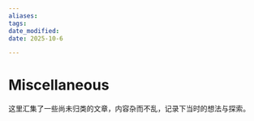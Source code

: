 ```yaml
---
aliases: 
tags: 
date_modified: 
date: 2025-10-6

---
```


# Miscellaneous

这里汇集了一些尚未归类的文章，内容杂而不乱，记录下当时的想法与探索。
